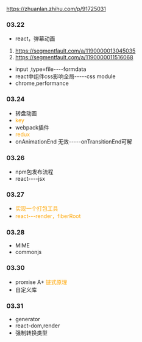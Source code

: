 https://zhuanlan.zhihu.com/p/91725031


### 03.22
+ react，弹幕动画
1. https://segmentfault.com/a/1190000013045035
2. https://segmentfault.com/a/1190000011516068
+ input ,type=file----formdata
+ react中组件css影响全局-----css module
+ chrome,performance

### 03.24
+ 转盘动画
+ <font color=orange>key</font>
+ webpack插件
+ <font color=orange>redux</font>
+ onAnimationEnd 无效-----onTransitionEnd可解

### 03.26
+ npm包发布流程
+ react----jsx

### 03.27
+ <font color=orange>实现一个打包工具</font>
+ <font color=orange>react---render，fiberRoot</font>

### 03.28
+ MIME
+ commonjs

### 03.30
+ promise A+  <font color=orange>链式原理</font>
+ 自定义库

### 03.31
+ generator
+ react-dom,render
+ 强制转换类型
